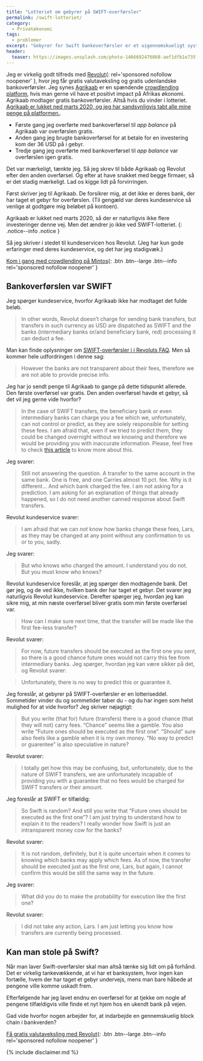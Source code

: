 ```yaml
---
title: "Lotteriet om gebyrer på SWIFT-overførsler"
permalink: /swift-lotteriet/
category:
  - Privatøkonomi
tags:
  - problemer
excerpt: "Gebyrer for Swift bankoverførsler er et uigennemskueligt system - og man kan ikke finde ud af, hvem der tager det."
header:
  teaser: https://images.unsplash.com/photo-1466692476868-aef1dfb1e735?ixlib=rb-1.2.1&ixid=eyJhcHBfaWQiOjEyMDd9&auto=format&fit=crop&w=400&q=5
---
```


Jeg er virkelig godt tilfreds med [Revolut](/go/revolut/){: rel='sponsored nofollow noopener' }, hvor jeg får gratis valutaveksling og gratis udenlandske bankoverførsler. Jeg synes [Agrikaab](/platform/agrikaab/) er en spændende [crowdlending platform](/crowdlending/), hvis man gerne vil have et positivt impact på Afrikas økonomi. Agrikaab modtager gratis bankoverførsler. Altså hvis du vinder i lotteriet. <ins>Agrikaab er lukket ned marts 2020, og jeg har sandsynligvis tabt alle mine penge på platformen.</ins>.

- Første gang jeg overførte med bankoverførsel til _app balance_ på Agrikaab var overførslen gratis.
- Anden gang jeg brugte bankoverførsel for at betale for en investering kom der 36 USD på i gebyr.
- Tredje gang jeg overførte med bankoverførsel til _app balance_ var overførslen igen gratis.

Det var mærkeligt, tænkte jeg. Så jeg skrev til både Agrikaab og Revolut efter den anden overførsel. Og efter at have snakket med begge firmaer, så er det stadig mærkeligt. Lad os kigge lidt på forvirringen.

Først skriver jeg til Agrikaab. De forsikrer mig, at det ikke er deres bank, der har taget et gebyr for overførslen. (Til gengæld var deres kundeservice så venlige at godtgøre mig beløbet på kontoen).

Agrikaab er lukket ned marts 2020, så der er naturligvis ikke flere investeringer denne vej. Men det ændrer jo ikke ved SWIFT-lotteriet.
{: .notice--info .notice }

Så jeg skriver i stedet til kundeservicen hos Revolut. (Jeg har kun gode erfaringer med deres kundeservice, og det har jeg stadigvæk.)

[Kom i gang med crowdlending på Mintos](/go/mintos/){: .btn .btn--large .btn--info rel='sponsored nofollow noopener' }

## Bankoverførslen var SWIFT

Jeg spørger kundeservice, hvorfor Agrikaab ikke har modtaget det fulde beløb.

> In other words, Revolut doesn’t charge for sending  bank transfers, but transfers in such currency as USD are dispatched as SWIFT and the banks (intermediary banks or/and beneficiary bank, red) processing it can deduct a fee.

Man kan finde oplysninger om [SWIFT-overførsler i i Revoluts FAQ](https://www.revolut.com/en-PL/help/exploring-revolut/sending-money/sending-money-to-a-bank-account/will-i-be-charged-for-transferring-money). Men så kommer hele udfordringen i denne sag:

> However the banks are not transparent about their fees, therefore we are not able to provide precise info.

Jeg har jo sendt penge til Agrikaab to gange på dette tidspunkt allerede. Den første overførsel var gratis. Den anden overførsel havde et gebyr, så det vil jeg gerne vide hvorfor?

> In the case of SWIFT transfers, the beneficiary bank or even intermediary banks can charge you a fee which we, unfortunately, can not control or predict, as they are solely responsible for setting these fees. I am afraid that, even if we tried to predict them, they could be changed overnight without we knowing and therefore we would be providing you with inaccurate information. Please, feel free to check [this article](https://blog.revolut.com/swift-sepa-how-international-money-transfers-actually-work/) to know more about this.

Jeg svarer:

> Still not answering the question. A transfer to the same account in the same bank. One is free, and one Carries almost 10 pct. fee. Why is it different... And which bank charged the fee. I am not asking for a prediction. I am asking for an explanation of things that already happened, so I do not need another canned response about Swift transfers.

Revolut kundeservice svarer:

> I am afraid that we can *not* know how banks change these fees, Lars, as they may be changed at any point without any confirmation to us or to you, sadly.

Jeg svarer:

> But who knows who charged the amount. I understand you do not. But you must know who knows?

Revolut kundeservice foreslår, at jeg spørger den modtagende bank. Det gør jeg, og de ved ikke, hvilken bank der har taget et gebyr. Det svarer jeg naturligvis Revolut kundeservice. Derefter spørger jeg, hvordan jeg kan sikre mig, at min næste overførsel bliver gratis som min første overførsel var.

> How can I make sure next time, that the transfer will be made like the first fee-less transfer?

Revolut svarer:

> For now, future transfers should be executed as the first one you sent, so there is a good chance future ones would not carry this fee from intermediary banks.
Jeg spørger, hvordan jeg kan være sikker på det, og Revolut svarer:

> Unfortunately, there is no way to predict this or guarantee it.

Jeg foreslår, at gebyrer på SWIFT-overførsler er en lotteriseddel. Sommetider vinder du og sommetider taber du - og du har ingen som helst mulighed for at vide hvorfor? Jeg skriver nøjagtigt:

> But you write (that for) future (transfers) there is a good chance (that they will not) carry fees. “Chance” seems like a gamble. You also write “Future ones should be executed as the first one”. “Should” sure also feels like a gamble when it is my own money. “No way to predict or guarentee” is also speculative in nature?

Revolut svarer:

> I totally get how this may be confusing, but, unfortunately, due to the nature of SWIFT transfers, we are unfortunately incapable of providing you with a guarantee that no fees would be charged for SWIFT transfers or their amount.

Jeg foreslår at SWIFT er tilfældig:

> So Swift is random? And still you write that “Future ones should be executed as the first one”? I am just trying to understand how to explain it to the readers? I really wonder how Swift is just an intransparent money cow for the banks?

Revolut svarer:

> It is not random, definitely, but it is quite uncertain when it comes to knowing which banks may apply which fees. As of now, the transfer should be executed just as the first one, Lars, but again, I cannot confirm this would be still the same way in the future.

Jeg svarer:

> What did you do to make the probability for execution like the first one?

Revolut svarer:

> I did not take any action, Lars. I am just letting you know how transfers are currently being processed.

## Kan man stole på Swift?

Når man laver Swift-overførsler skal man altså tænke sig lidt om på forhånd. Det er virkelig tankevækkende, at vi har et banksystem, hvor ingen kan fortælle, hvem der har taget et gebyr undervejs, mens man bare håbede at pengene ville komme uskadt frem.

Efterfølgende har jeg lavet endnu en overførsel for at tjekke om nogle af pengene tilfældigvis ville finde et nyt hjem hos en ukendt bank på vejen.

Gad vide hvorfor nogen arbejder for, at indarbejde en gennemskuelig block chain i bankverden?

[Få gratis valutaveksling med Revolut](/go/revolut/){: .btn .btn--large .btn--info rel='sponsored nofollow noopener' }

{% include disclaimer.md %}
